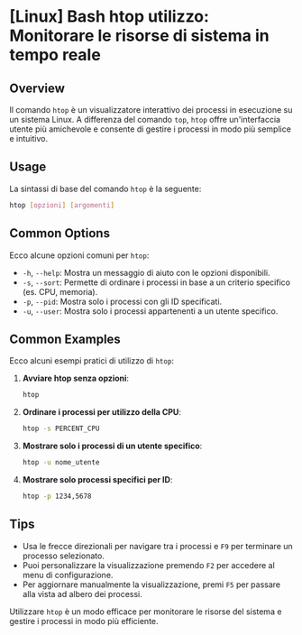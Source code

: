 # [Linux] Bash htop utilizzo: Monitorare le risorse di sistema in tempo reale

## Overview
Il comando `htop` è un visualizzatore interattivo dei processi in esecuzione su un sistema Linux. A differenza del comando `top`, `htop` offre un'interfaccia utente più amichevole e consente di gestire i processi in modo più semplice e intuitivo.

## Usage
La sintassi di base del comando `htop` è la seguente:

```bash
htop [opzioni] [argomenti]
```

## Common Options
Ecco alcune opzioni comuni per `htop`:

- `-h`, `--help`: Mostra un messaggio di aiuto con le opzioni disponibili.
- `-s`, `--sort`: Permette di ordinare i processi in base a un criterio specifico (es. CPU, memoria).
- `-p`, `--pid`: Mostra solo i processi con gli ID specificati.
- `-u`, `--user`: Mostra solo i processi appartenenti a un utente specifico.

## Common Examples

Ecco alcuni esempi pratici di utilizzo di `htop`:

1. **Avviare htop senza opzioni**:
   ```bash
   htop
   ```

2. **Ordinare i processi per utilizzo della CPU**:
   ```bash
   htop -s PERCENT_CPU
   ```

3. **Mostrare solo i processi di un utente specifico**:
   ```bash
   htop -u nome_utente
   ```

4. **Mostrare solo processi specifici per ID**:
   ```bash
   htop -p 1234,5678
   ```

## Tips
- Usa le frecce direzionali per navigare tra i processi e `F9` per terminare un processo selezionato.
- Puoi personalizzare la visualizzazione premendo `F2` per accedere al menu di configurazione.
- Per aggiornare manualmente la visualizzazione, premi `F5` per passare alla vista ad albero dei processi.

Utilizzare `htop` è un modo efficace per monitorare le risorse del sistema e gestire i processi in modo più efficiente.